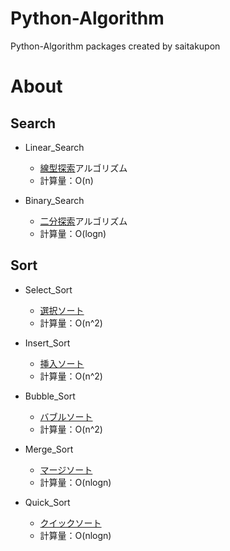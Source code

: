 # Python-Algorithm
Python-Algorithm packages created by saitakupon

# About

## Search
- Linear_Search
  - [線型探索](https://ja.wikipedia.org/wiki/線型探索)アルゴリズム
  - 計算量：O(n)

- Binary_Search
  - [二分探索](https://ja.wikipedia.org/wiki/二分探索)アルゴリズム
  - 計算量：O(logn)

## Sort
- Select_Sort
  - [選択ソート](https://ja.wikipedia.org/wiki/選択ソート)
  - 計算量：O(n^2)
  
- Insert_Sort
  - [挿入ソート](https://ja.wikipedia.org/wiki/挿入ソート)
  - 計算量：O(n^2)
  
- Bubble_Sort
  - [バブルソート](https://ja.wikipedia.org/wiki/バブルソート)
  - 計算量：O(n^2)
  
- Merge_Sort
  - [マージソート](https://ja.wikipedia.org/wiki/マージソート)
  - 計算量：O(nlogn)
  
- Quick_Sort
  - [クイックソート](https://ja.wikipedia.org/wiki/クイックソート)
  - 計算量：O(nlogn)
